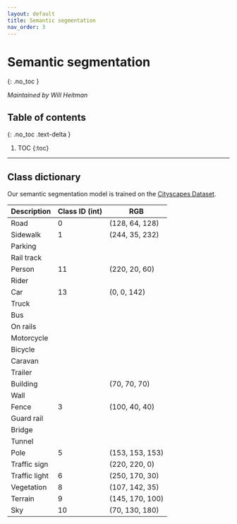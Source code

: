 ```yaml
---
layout: default
title: Semantic segmentation
nav_order: 3
---
```


# Semantic segmentation

{: .no_toc }

_Maintained by Will Heitman_

## Table of contents

{: .no_toc .text-delta }

1. TOC
   {:toc}

---

## Class dictionary

Our semantic segmentation model is trained on the [Cityscapes Dataset](https://www.cityscapes-dataset.com/).

| Description   | Class ID (int) | RGB                                                         |
| ------------- | -------------- | ----------------------------------------------------------- |
| Road          | 0              | <span class="swatch bg-road"></span>(128, 64, 128)          |
| Sidewalk      | 1              | <span class="swatch bg-sidewalk"></span>(244, 35, 232)      |
| Parking       |                |                                                             |
| Rail track    |                |                                                             |
| Person        | 11             | <span class="swatch bg-person"></span>(220, 20, 60)         |
| Rider         |                |                                                             |
| Car           | 13             | <span class="swatch bg-car"></span>(0, 0, 142)              |
| Truck         |                |                                                             |
| Bus           |                |                                                             |
| On rails      |                |                                                             |
| Motorcycle    |                |                                                             |
| Bicycle       |                |                                                             |
| Caravan       |                |                                                             |
| Trailer       |                |                                                             |
| Building      |                | <span class="swatch bg-building"></span>(70, 70, 70)        |
| Wall          |                |                                                             |
| Fence         | 3              | <span class="swatch bg-fence"></span>(100, 40, 40)          |
| Guard rail    |                |                                                             |
| Bridge        |                |                                                             |
| Tunnel        |                |                                                             |
| Pole          | 5              | <span class="swatch bg-pole"></span>(153, 153, 153)         |
| Traffic sign  |                | <span class="swatch bg-traffic-sign"></span>(220, 220, 0)   |
| Traffic light | 6              | <span class="swatch bg-traffic-light"></span>(250, 170, 30) |
| Vegetation    | 8              | <span class="swatch bg-vegetation"></span>(107, 142, 35)    |
| Terrain       | 9              | <span class="swatch bg-terrain"></span>(145, 170, 100)      |
| Sky           | 10             | <span class="swatch bg-sky"></span>(70, 130, 180)           |
